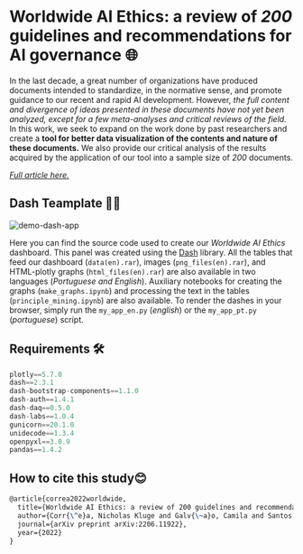 # Worldwide AI Ethics: a review of _200_ guidelines and recommendations for AI governance 🌐

In the last decade, a great number of organizations have produced documents intended to standardize, in the normative sense, and promote guidance to our recent and rapid AI development. However, _the full content and divergence of ideas presented in these documents have not yet been analyzed, except for a few meta-analyses and critical reviews of the field._ In this work, we seek to expand on the work done by past researchers and create a **tool for better data visualization of the contents and nature of these documents.** We also provide our critical analysis of the results acquired by the application of our tool into a sample size of _200_ documents.

_[Full article here.](https://arxiv.org/abs/2206.11922)_

## Dash Teamplate 🐱‍💻

![demo-dash-app](assets/gif_demo.gif)

Here you can find the source code used to create our _Worldwide AI Ethics_ dashboard. This panel was created using the [Dash](https://dash.plotly.com/dash-enterprise) library. All the tables that feed our dashboard (`data(en).rar`), images (`png_files(en).rar`), and HTML-plotly graphs (`html_files(en).rar`) are also available in two languages (_Portuguese and English_). Auxiliary notebooks for creating the graphs (`make_graphs.ipynb`) and processing the text in the tables (`principle_mining.ipynb`) are also available. To render the dashes in your browser, simply run the `my_app_en.py` (_english_) or the `my_app_pt.py` (_portuguese_) script.

## Requirements 🛠️

```python
plotly==5.7.0
dash==2.3.1
dash-bootstrap-components==1.1.0
dash-auth==1.4.1
dash-daq==0.5.0
dash-labs==1.0.4
gunicorn==20.1.0
unidecode==1.3.4
openpyxl==3.0.9
pandas==1.4.2
```

## How to cite this study😊

```latex
@article{correa2022worldwide,
  title={Worldwide AI Ethics: a review of 200 guidelines and recommendations for AI governance},
  author={Corr{\^e}a, Nicholas Kluge and Galv{\~a}o, Camila and Santos, James William and Del Pino, Carolina and Pinto, Edson Pontes and Barbosa, Camila and Massmann, Diogo and Mambrini, Rodrigo and Galv{\~a}o, Luiza and Terem, Edmund},
  journal={arXiv preprint arXiv:2206.11922},
  year={2022}
}
```
